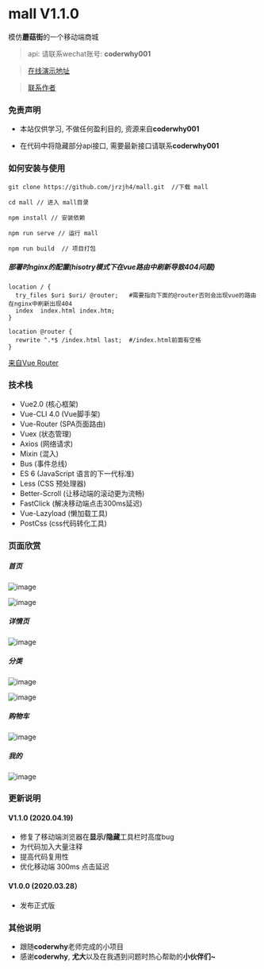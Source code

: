 # mall V1.1.0

模仿**蘑菇街**的一个移动端商城

> api: 请联系wechat账号: **coderwhy001**

> <a href="http://129.204.186.164" target="_blank">在线演示地址</a>

> <a href="https://www.itzjh.cn/images/wechat.jpg" target="_blank">联系作者</a>

### 免责声明

- 本站仅供学习, 不做任何盈利目的, 资源来自**coderwhy001**

- 在代码中将隐藏部分api接口, 需要最新接口请联系**coderwhy001**

### 如何安装与使用

```base
git clone https://github.com/jrzjh4/mall.git  //下载 mall

cd mall // 进入 mall目录

npm install // 安装依赖

npm run serve // 运行 mall

npm run build  // 项目打包
```

##### 部署时nginx的配置(hisotry模式下在vue路由中刷新导致404问题)

```base64
location / {
  try_files $uri $uri/ @router;   #需要指向下面的@router否则会出现vue的路由在nginx中刷新出现404
  index  index.html index.htm;
}
    
location @router {
  rewrite ^.*$ /index.html last;  #/index.html前面有空格
}
```

<a href="https://router.vuejs.org/zh/guide/essentials/history-mode.html">来自Vue Router</a>

### 技术栈

- Vue2.0 (核心框架)
- Vue-CLI 4.0 (Vue脚手架)
- Vue-Router (SPA页面路由)
- Vuex (状态管理)
- Axios (网络请求)
- Mixin (混入)
- Bus (事件总线)
- ES 6 (JavaScript 语言的下一代标准)
- Less (CSS 预处理器)
- Better-Scroll (让移动端的滚动更为流畅)
- FastClick (解决移动端点击300ms延迟)
- Vue-Lazyload (懒加载工具)
- PostCss (css代码转化工具)

### 页面欣赏

##### 首页
![image](https://github.com/jrzjh4/mall/blob/master/projectImage/IMG_1004.PNG)

![image](https://github.com/jrzjh4/mall/blob/master/projectImage/IMG_1005.PNG)

##### 详情页

![image](https://github.com/jrzjh4/mall/blob/master/projectImage/IMG_1006.PNG)

##### 分类

![image](https://github.com/jrzjh4/mall/blob/master/projectImage/IMG_1007.PNG)

![image](https://github.com/jrzjh4/mall/blob/master/projectImage/IMG_1008.PNG)

##### 购物车

![image](https://github.com/jrzjh4/mall/blob/master/projectImage/IMG_1009.PNG)

##### 我的

![image](https://github.com/jrzjh4/mall/blob/master/projectImage/IMG_1010.PNG)

### 更新说明

#### V1.1.0 (2020.04.19)

- 修复了移动端浏览器在**显示/隐藏**工具栏时高度bug
- 为代码加入大量注释
- 提高代码复用性
- 优化移动端 300ms 点击延迟

#### V1.0.0 (2020.03.28）

- 发布正式版


### 其他说明

- 跟随**coderwhy**老师完成的小项目
- 感谢**coderwhy**, **尤大**以及在我遇到问题时热心帮助的**小伙伴们~**
